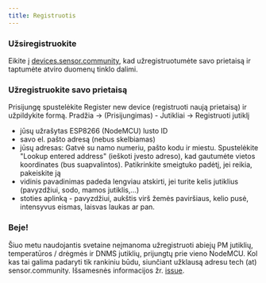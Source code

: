 ```yaml
---
title: Registruotis
---
```


### Užsiregistruokite

Eikite į [devices.sensor.community](https://devices-test.sensor.community/register), kad užregistruotumėte savo prietaisą ir taptumėte atviro duomenų tinklo dalimi.


### Užregistruokite savo prietaisą
Prisijungę spustelėkite Register new device (registruoti naują prietaisą) ir užpildykite formą.
Pradžia -> (Prisijungimas) - Jutikliai -> Registruoti jutiklį

* jūsų užrašytas ESP8266 (NodeMCU) lusto ID
* savo el. pašto adresą (nebus skelbiamas)
* jūsų adresas: Gatvė su namo numeriu, pašto kodu ir miestu. Spustelėkite "Lookup entered address" (ieškoti įvesto adreso), kad gautumėte vietos koordinates (bus suapvalintos). Patikrinkite smeigtuko padėtį, jei reikia, pakeiskite ją
* vidinis pavadinimas padeda lengviau atskirti, jei turite kelis jutiklius (pavyzdžiui, sodo, mamos jutiklis,...)
* stoties aplinką - pavyzdžiui, aukštis virš žemės paviršiaus, kelio pusė, intensyvus eismas, laisvas laukas ar pan.


### Beje!
Šiuo metu naudojantis svetaine neįmanoma užregistruoti abiejų PM jutiklių, temperatūros / drėgmės ir DNMS jutiklių, prijungtų prie vieno NodeMCU.
Kol kas tai galima padaryti tik rankiniu būdu, siunčiant užklausą adresu tech (at) sensor.community.
Išsamesnės informacijos žr. [issue](https://github.com/opendata-stuttgart/sensor.community/issues/117).

